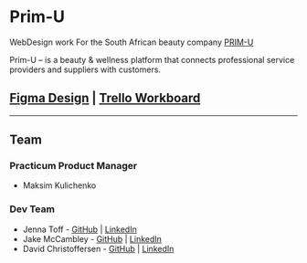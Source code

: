 # Prim-U

WebDesign work For the South African beauty company [PRIM-U](https://prim-u.com/)

Prim-U – is a beauty & wellness platform that connects professional
service providers and suppliers with customers.

## [Figma Design](https://www.figma.com/file/gH77rRUrLpBFo2mOggvURm/Prim-U-Present?node-id=61%3A71) | [Trello Workboard](https://trello.com/b/F2H7OJsJ/prim-u)

---

## Team

### Practicum Product Manager

- Maksim Kulichenko

### Dev Team

- Jenna Toff - [GitHub](https://github.com/larkceresin) | [LinkedIn](https://www.linkedin.com/in/jenna-toff/)
- Jake McCambley - [GitHub](https://github.com/McCambley) | [LinkedIn](https://www.linkedin.com/in/jakemccambley/)
- David Christoffersen - [GitHub](https://github.com/datvidc) | [LinkedIn](www.linkedin.com/in/davidchristoffersen)
